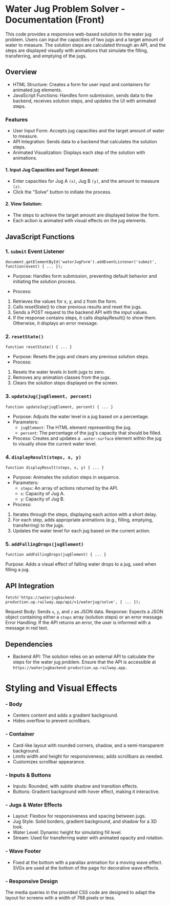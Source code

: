 # Water Jug Problem Solver - Documentation (Front)

This code provides a responsive web-based solution to the water jug problem. Users can input the capacities of two jugs and a target amount of water to measure. The solution steps are calculated through an API, and the steps are displayed visually with animations that simulate the filling, transferring, and emptying of the jugs.

## Overview

- HTML Structure: Creates a form for user input and containers for animated jug elements.
- JavaScript Functions: Handles form submission, sends data to the backend, receives solution steps, and updates the UI with animated steps.

### Features

- User Input Form: Accepts jug capacities and the target amount of water to measure.
- API Integration: Sends data to a backend that calculates the solution steps.
- Animated Visualization: Displays each step of the solution with animations.

#### 1. Input Jug Capacities and Target Amount:
- Enter capacities for Jug A ```(x)```, Jug B ```(y)```, and the amount to measure ```(z)```.
- Click the "Solve" button to initiate the process.

#### 2. View Solution:

- The steps to achieve the target amount are displayed below the form.
- Each action is animated with visual effects on the jug elements.

## JavaScript Functions

### 1. ```submit``` Event Listener
 ```document.getElementById('waterJugForm').addEventListener('submit', function(event) { ... }); ```

- Purpose: Handles form submission, preventing default behavior and initiating the solution process.

- Process:
1. Retrieves the values for x, y, and z from the form.
2. Calls resetState() to clear previous results and reset the jugs.
3. Sends a POST request to the backend API with the input values.
4. If the response contains steps, it calls displayResult() to show them. Otherwise, it displays an error message.

### 2. ```resetState()```
```function resetState() { ... }```

- Purpose: Resets the jugs and clears any previous solution steps.
- Process:
1. Resets the water levels in both jugs to zero.
2. Removes any animation classes from the jugs.
3. Clears the solution steps displayed on the screen.

### 3. ```updateJug(jugElement, percent)```
```function updateJug(jugElement, percent) { ... }```

- Purpose: Adjusts the water level in a jug based on a percentage.
- Parameters:
    - ```jugElement```: The HTML element representing the jug.
    - ```percent```: The percentage of the jug's capacity that should be filled.
- Process: Creates and updates a ```.water-surface``` element within the jug to visually show the current water level.

### 4. ```displayResult(steps, x, y)```
```function displayResult(steps, x, y) { ... }```

- Purpose: Animates the solution steps in sequence.
- Parameters:
    - ```steps```: An array of actions returned by the API.
    - ```x```: Capacity of Jug A.
    - ```y```: Capacity of Jug B.
- Process:
1. Iterates through the steps, displaying each action with a short delay.
2. For each step, adds appropriate animations (e.g., filling, emptying, transferring) to the jugs.
3. Updates the water level for each jug based on the current action.

### 5. ```addFallingDrops(jugElement)```
```function addFallingDrops(jugElement) { ... }```

Purpose: Adds a visual effect of falling water drops to a jug, used when filling a jug.

## API Integration

```fetch('https://waterjugbackend-production.up.railway.app/api/v1/waterjug/solve', { ... });```

Request Body: Sends ```x```, ```y```, and ```z``` as JSON data.
Response: Expects a JSON object containing either a ```steps``` array (solution steps) or an error message.
Error Handling: If the API returns an error, the user is informed with a message in red text.

## Dependencies

- Backend API: The solution relies on an external API to calculate the steps for the water jug problem. Ensure that the API is accessible at ```https://waterjugbackend-production.up.railway.app.```

# Styling and Visual Effects

### - Body
  - Centers content and adds a gradient background.
  - Hides overflow to prevent scrollbars.

### - Container
  - Card-like layout with rounded corners, shadow, and a semi-transparent background.
  - Limits width and height for responsiveness; adds scrollbars as needed.
  - Customizes scrollbar appearance.

### - Inputs & Buttons
  - Inputs: Rounded, with subtle shadow and transition effects.
  - Buttons: Gradient background with hover effect, making it interactive.

### - Jugs & Water Effects
  - Layout: Flexbox for responsiveness and spacing between jugs.
  - Jug Style: Solid borders, gradient background, and shadow for a 3D look.
  - Water Level: Dynamic height for simulating fill level.
  - Stream: Used for transferring water with animated opacity and rotation.

### - Wave Footer
  - Fixed at the bottom with a parallax animation for a moving wave effect. SVGs are used at the bottom of the page for decorative wave effects.

### - Responsive Design
The media queries in the provided CSS code are designed to adapt the layout for screens with a width of 768 pixels or less.



